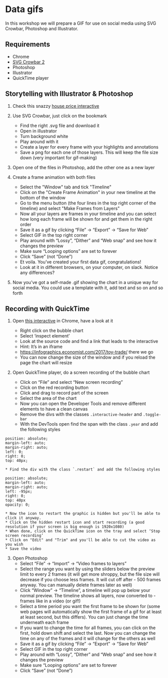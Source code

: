 # Data gifs

In this workshop we will prepare a GIF for use on social media using SVG Crowbar, Photoshop and Illustrator.

## Requirements

* Chrome
* [SVG Crowbar 2](https://nytimes.github.io/svg-crowbar/)
* Photoshop
* Illustrator
* QuickTime player

## Storytelling with Illustrator & Photoshop

1.  Check this snazzy [house price interactive](https://www.economist.com/graphic-detail/2018/02/09/the-economist-house-price-indices)

2.  Use SVG Crowbar, just click on the bookmark
    * Find the right .svg file and download it
    * Open in illustrator
    * Turn background white
    * Play around with it
    * Create a layer for every frame with your highlights and annotations
    * Save a png for each one of those layers. This will keep the file size down (very important for gif-making)

3.  Open one of the files in Photoshop, add the other one as a new layer

4.  Create a frame animation with both files
    * Select the "Window" tab and tick "Timeline"
    * Click on the "Create Frame Animation" in your new timeline at the bottom of the window
    * Go to the menu button (the four lines in the top right corner of the timeline) and select "Make Frames from Layers"
    * Now all your layers are frames in your timeline and you can select how long each frame will be shown for and get them in the right         order
    * Save it as a gif by clicking “File” -> “Export” -> “Save for Web”
    * Select GIF in the top right corner
    * Play around with “Lossy”, “Dither” and “Web snap” and see how it changes the preview
    * Make sure “Looping options” are set to forever
    * Click “Save” (not “Done”)
    * Et voila. You’ve created your first data gif, congratulations!
    * Look at it in different browsers, on your computer, on slack. Notice any differences?

5.  Now you’ve got a self-made .gif showing the chart in a unique way for social media. You could use a template with it, add text and so on and so forth

## Recording with QuickTime

1.  Open [this interactive](https://www.economist.com/graphic-detail/2017/12/25/china-is-still-a-toy-manufacturing-powerhouse) in Chrome, have a look at it

    * Right click on the bubble chart
    * Select ‘inspect element’
    * Look at the source code and find a link that leads to the interactive
    * Hint: It’s in an iframe
    * https://infographics.economist.com/2017/toy-trade/ there we go
    * You can now change the size of the window and if you reload the page the chart will resize

2.  Open QuickTime player, do a screen recording of the bubble chart

    * Click on “File” and select “New screen recording”
    * Click on the red recording button
    * Click and drag to record part of the screen
    * Select the area of the chart
    * Now you can open the Developer Tools and remove different elements to have a clean canvas
	* Remove the divs with the classes `.interactive-header` and `.toggle-bar`
	* With the DevTools open find the span with the class `.year` and add the following styles
```
position: absolute;
margin-left: auto;
margin-right: auto;
left: 0;
right: 0;
top: 40px;
```

	* Find the div with the class `.restart` and add the following styles
```
position: absolute;
margin-left: auto;
margin-right: auto;
left: -95px;
right: 0;
top: 40px
opacity: 0;
```

	* Now the icon to restart the graphic is hidden but you'll be able to click it anyway.
    * Click on the hidden restart icon and start recording (a good resolution if your screen is big enough is 1920x1080)
    * When done, click on the QuickTime icon on the tray and select ‘Stop screen recording’
	* Click on "Edit" and "Trim" and you'll be able to cut the video as you wish
    * Save the video

3.  Open Photoshop
    * Select “File” -> “Import” -> “Video frames to layers”
    * Select the range you want by using the sliders below the preview limit to every 2 frames (it will get more shroppy, but the file           size will decrease if you choose less frames. It will cut off after - 500 frames anyway. You can manually delete frames later as           well)
    * Click “Window” -> “Timeline”, a timeline will pop up below your normal preview. The timeline shows all layers, now converted to -         frames like in a video (or gif!)
    * Select a time period you want the first frame to be shown for (some web pages will automatically show the first frame of a gif for         at least at least second, but this differs). You can just change the time underneath each frame
    * If you want to change the time for all frames, you can click on the first, hold down shift and select the last. Now you can change         the time on any of the frames and it will change for the others as well
    * Save it as a gif by clicking “File” -> “Export” -> “Save for Web”
    * Select GIF in the top right corner
    * Play around with “Lossy”, “Dither” and “Web snap” and see how it changes the preview
    * Make sure “Looping options” are set to forever
    * Click “Save” (not “Done”)
